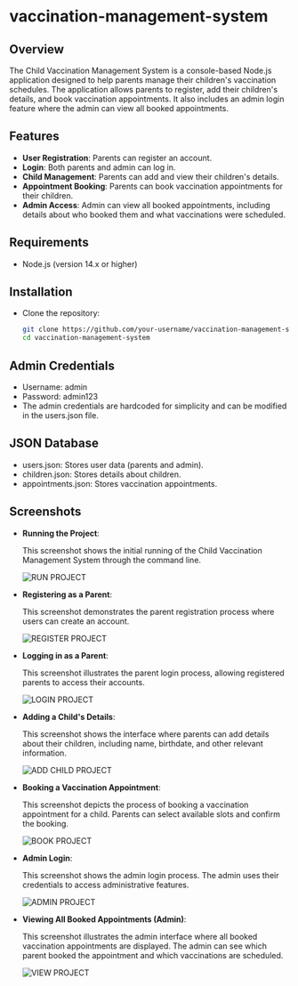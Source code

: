 # vaccination-management-system

## Overview

The Child Vaccination Management System is a console-based Node.js application designed to help parents manage their children's vaccination schedules. The application allows parents to register, add their children's details, and book vaccination appointments. It also includes an admin login feature where the admin can view all booked appointments.

## Features

- **User Registration**: Parents can register an account.
- **Login**: Both parents and admin can log in.
- **Child Management**: Parents can add and view their children's details.
- **Appointment Booking**: Parents can book vaccination appointments for their children.
- **Admin Access**: Admin can view all booked appointments, including details about who booked them and what vaccinations were scheduled.

## Requirements

- Node.js (version 14.x or higher)

## Installation

- Clone the repository:
   ```bash
   git clone https://github.com/your-username/vaccination-management-system.git
   cd vaccination-management-system

## Admin Credentials
- Username: admin
- Password: admin123
- The admin credentials are hardcoded for simplicity and can be modified in the users.json file.

## JSON Database
- users.json: Stores user data (parents and admin).
- children.json: Stores details about children.
- appointments.json: Stores vaccination appointments.

## Screenshots

- **Running the Project**:
  
  This screenshot shows the initial running of the Child Vaccination Management System through the command line.

  ![RUN PROJECT](run.png)

- **Registering as a Parent**:

  This screenshot demonstrates the parent registration process where users can create an account.

  ![REGISTER PROJECT](register.png)

- **Logging in as a Parent**:

  This screenshot illustrates the parent login process, allowing registered parents to access their accounts.

  ![LOGIN PROJECT](parent.png)

- **Adding a Child's Details**:

  This screenshot shows the interface where parents can add details about their children, including name, birthdate, and other relevant information.

  ![ADD CHILD PROJECT](addchild.png)

- **Booking a Vaccination Appointment**:

  This screenshot depicts the process of booking a vaccination appointment for a child. Parents can select available slots and confirm the booking.

  ![BOOK PROJECT](book.png)

- **Admin Login**:

  This screenshot shows the admin login process. The admin uses their credentials to access administrative features.

  ![ADMIN PROJECT](admin.png)

- **Viewing All Booked Appointments (Admin)**:

  This screenshot illustrates the admin interface where all booked vaccination appointments are displayed. The admin can see which parent booked the appointment and which vaccinations are scheduled.

  ![VIEW PROJECT](viewall.png)

